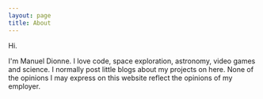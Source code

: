 ```yaml
---
layout: page
title: About
---
```


Hi.

I'm Manuel Dionne. I love code, space exploration, astronomy, video games and science. I normally post little blogs about my projects on here. None of the opinions I may express on this website reflect the opinions of my employer.
